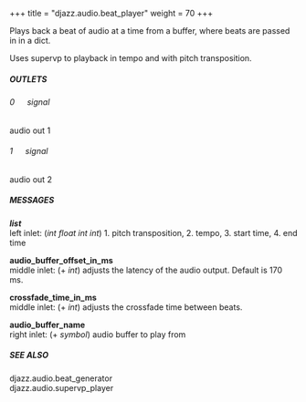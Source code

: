 +++
title = "djazz.audio.beat_player"
weight = 70
+++

Plays back a beat of audio at a time from a buffer, where beats are passed in in a dict.  
  
Uses supervp to playback in tempo and with pitch transposition.  
  
##### OUTLETS  
  
###### 0 &emsp;  signal   
audio out 1  
  
###### 1 &emsp;  signal   
audio out 2  
  
##### MESSAGES  
  
**_list_**  
left inlet: (_int_ _float_ _int_ _int_) 1. pitch transposition, 2. tempo, 3. start time, 4. end time  
  
**audio_buffer_offset_in_ms**  
middle inlet: (+ _int_) adjusts the latency of the audio output. Default is 170 ms.  
  
**crossfade_time_in_ms**  
middle inlet: (+ _int_) adjusts the crossfade time between beats.  
  
**audio_buffer_name**  
right inlet: (+ _symbol_) audio buffer to play from  
  
##### SEE ALSO  
  
djazz.audio.beat_generator  
djazz.audio.supervp_player  